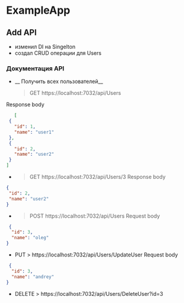 # ExampleApp

## Add API
* изменил DI на Singelton
* создал CRUD операции для Users

### Документация API
 * __ Получить всех пользователей__
   
   > GET https://localhost:7032/api/Users
   
 Response body
 ```json
    [
  {
    "id": 1,
    "name": "user1"
  },
  {
    "id": 2,
    "name": "user2"
  }
]
 ```

 * > GET https://localhost:7032/api/Users/3
 Response body
 ```json
 {
  "id": 2,
  "name": "user2"
}
 ```

 * > POST https://localhost:7032/api/Users
 Request body
```json
 {
  "id": 3,
  "name": "oleg"
}
 ```

 * PUT > https://localhost:7032/api/Users/UpdateUser
  Request body
```json
 {
  "id": 3,
  "name": "andrey"
}
 ```

 * DELETE  > https://localhost:7032/api/Users/DeleteUser?id=3
